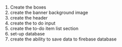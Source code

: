 1. Create the boxes
2. create the banner background image
3. create the header
4. create the to do input
5. create the to-do item list section
6. set-up database 
7. create the ability to save data to firebase database